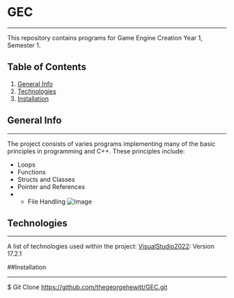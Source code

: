 # GEC
***
This repository contains programs for Game Engine Creation Year 1, Semester 1.

## Table of Contents
1. [General Info](#general-info)
2. [Technologies](#technologies)
3. [Installation](#installation)

## General Info
***
The project consists of varies programs implementing many of the basic principles in programming and C++. These principles include:
- Loops
- Functions
- Structs and Classes
- Pointer and References
- - File Handling
![Image](https://imgur.com/sjQjdtL)

## Technologies
***
A list of technologies used within the project:
[VisualStudio2022](https://visualstudio.microsoft.com/): Version 17.2.1

##Installation
***
$ Git Clone https://github.com/thegeorgehewitt/GEC.git
